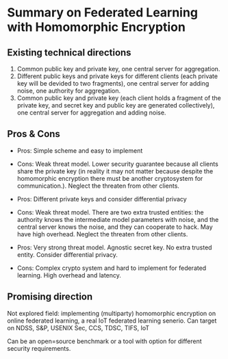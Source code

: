 # Summary on Federated Learning with Homomorphic Encryption
## Existing technical directions
1. Common public key and private key, one central server for aggregation.
2. Different public keys and private keys for different clients (each private key will be devided to two fragments), one central server for adding noise, one authority for aggregation.
3. Common public key and private key (each client holds a fragment of the private key, and secret key and public key are generated collectively), one central server for aggregation and adding noise.

## Pros & Cons
- Pros: Simple scheme and easy to implement
- Cons: Weak threat model. Lower security guarantee because all clients share the private key (in reality it may not matter because despite the homomorphic encryption there must be another cryptosystem for communication.). Neglect the threaten from other clients.

- Pros: Different private keys and consider differential privacy
- Cons: Weak threat model. There are two extra trusted entities: the authority knows the intermediate model parameters with noise, and the central server knows the noise, and they can cooperate to hack. May have high overhead. Neglect the threaten from other clients.

- Pros: Very strong threat model. Agnostic secret key. No extra trusted entity. Consider differential privacy.
- Cons: Complex crypto system and hard to implement for federated learning. High overhead and latency.

## Promising direction
Not explored field: implementing (multiparty) homomorphic encryption on online federated learning, a real IoT federated learning senerio. Can target on NDSS, S&P, USENIX Sec, CCS, TDSC, TIFS, IoT

Can be an open=source benchmark or a tool with option for different security requirements.

